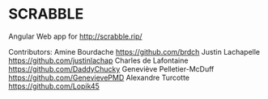 # SCRABBLE

Angular Web app for http://scrabble.rip/

Contributors:
Amine Bourdache https://github.com/brdch
Justin Lachapelle https://github.com/justinlachap
Charles de Lafontaine https://github.com/DaddyChucky
Geneviève Pelletier-McDuff https://github.com/GenevievePMD
Alexandre Turcotte https://github.com/Lopik45
